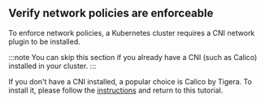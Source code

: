 ## Verify network policies are enforceable

To enforce network policies, a Kubernetes cluster requires a CNI network plugin to be installed.

:::note
You can skip this section if you already have a CNI (such as Calico) installed in your cluster.
:::

If you don't have a CNI installed, a popular choice is Calico by Tigera.
To install it, please follow the [instructions](https://projectcalico.docs.tigera.io/getting-started/kubernetes/helm)
and return to this tutorial.
